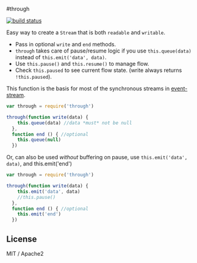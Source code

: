 #through

[![build status](https://secure.travis-ci.org/dominictarr/through.png)](http://travis-ci.org/dominictarr/through)

Easy way to create a `Stream` that is both `readable` and `writable`. 

* Pass in optional `write` and `end` methods.
* `through` takes care of pause/resume logic if you use `this.queue(data)` instead of `this.emit('data', data)`.
* Use `this.pause()` and `this.resume()` to manage flow.
* Check `this.paused` to see current flow state. (write always returns `!this.paused`).

This function is the basis for most of the synchronous streams in 
[event-stream](http://github.com/dominictarr/event-stream).

``` js
var through = require('through')

through(function write(data) {
    this.queue(data) //data *must* not be null
  },
  function end () { //optional
    this.queue(null)
  })
```

Or, can also be used _without_ buffering on pause, use `this.emit('data', data)`,
and this.emit('end')

``` js
var through = require('through')

through(function write(data) {
    this.emit('data', data)
    //this.pause() 
  },
  function end () { //optional
    this.emit('end')
  })
```

## License

MIT / Apache2
